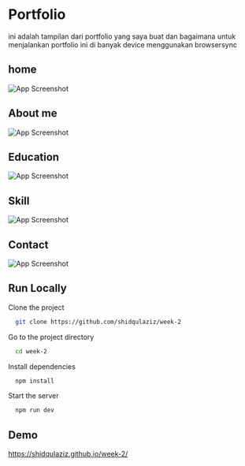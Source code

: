 
# Portfolio 

ini adalah tampilan dari portfolio yang saya buat dan bagaimana untuk menjalankan portfolio ini di banyak device menggunakan browsersync


## home

![App Screenshot](https://via.placeholder.com/468x300?text=App+Screenshot+Here)

## About me

![App Screenshot](https://via.placeholder.com/468x300?text=App+Screenshot+Here)

## Education

![App Screenshot](https://via.placeholder.com/468x300?text=App+Screenshot+Here)

## Skill

![App Screenshot](https://via.placeholder.com/468x300?text=App+Screenshot+Here)

## Contact

![App Screenshot](https://via.placeholder.com/468x300?text=App+Screenshot+Here)
## Run Locally

Clone the project

```bash
  git clone https://github.com/shidqulaziz/week-2
```

Go to the project directory

```bash
  cd week-2
```

Install dependencies

```bash
  npm install
```

Start the server

```bash
  npm run dev
```


## Demo

https://shidqulaziz.github.io/week-2/

